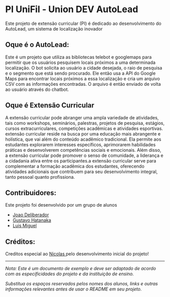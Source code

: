 # PI UniFil - Union DEV AutoLead

Este projeto de extensão curricular (PI) é dedicado ao desenvolvimento do AutoLead, um sistema de localização inovador

## Oque é o AutoLead:

 Este é um projeto que utiliza as bibliotecas telebot e googlemaps para permitir que os usuários pesquisem locais próximos a uma determinada localização. O bot solicita ao usuário a cidade desejada, o raio de pesquisa e o segmento que está sendo procurado. Ele então usa a API do Google Maps para encontrar locais próximos a essa localização e cria um arquivo CSV com as informações encontradas. O arquivo é então enviado de volta ao usuário através do chatbot.


## Oque é Extensão Curricular

A extensão curricular pode abranger uma ampla variedade de atividades, tais como workshops, seminários, palestras, projetos de pesquisa, estágios, cursos extracurriculares, competições acadêmicas e atividades esportivas. extensão curricular reside na busca por uma educação mais abrangente e holística, que vai além do conteúdo acadêmico tradicional. Ela permite aos estudantes explorarem interesses específicos, aprimorarem habilidades práticas e desenvolverem competências sociais e emocionais. Além disso, a extensão curricular pode promover o senso de comunidade, a liderança e a cidadania ativa entre os participantes.a extensão curricular serve para complementar a formação acadêmica dos estudantes, oferecendo atividades adicionais que contribuem para seu desenvolvimento integral, tanto pessoal quanto profissiona.

## Contribuidores:

Este projeto foi desenvolvido por um grupo de alunos

- [Joao Deliberador](https://github.com/JoaoPipous)
- [Gustavo Hatanaka](https://github.com/Gusthaaa)
- [Luis Miguel](https://github.com/LuisMiguelCoral)


## Créditos:

Creditos especial ao  [Nicolas ](https://github.com/Nicro01)  pelo desenvolvimento inicial do projeto!

---

*Nota: Este é um documento de exemplo e deve ser adaptado de acordo com as especificidades do projeto e da instituição de ensino.*

*Substitua os espaços reservados pelos nomes dos alunos, links e outras informações relevantes antes de usar o README em seu projeto.*
